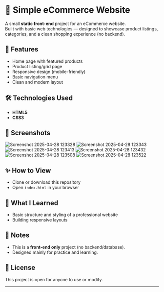 # 🛒 Simple eCommerce Website

A small **static front-end** project for an eCommerce website.  
Built with basic web technologies — designed to showcase product listings, categories, and a clean shopping experience (no backend).

## 🚀 Features
- Home page with featured products
- Product listing/grid page
- Responsive design (mobile-friendly)
- Basic navigation menu
- Clean and modern layout

## 🛠️ Technologies Used
- **HTML5**
- **CSS3**

## 📸 Screenshots
![Screenshot 2025-04-28 123328](https://github.com/user-attachments/assets/53c1dad9-6051-4dc8-9271-aee29af6e219)
![Screenshot 2025-04-28 123343](https://github.com/user-attachments/assets/539570d8-aad9-481c-9ee4-1533a077e9e8)
![Screenshot 2025-04-28 123413](https://github.com/user-attachments/assets/06e6217c-3c40-4167-86e1-0dd6fe6dea99)
![Screenshot 2025-04-28 123432](https://github.com/user-attachments/assets/469fcaed-c0fb-4fc9-86ac-0314e753a5d1)
![Screenshot 2025-04-28 123508](https://github.com/user-attachments/assets/bcfe9137-6fed-475b-99a3-0556d3185b97)
![Screenshot 2025-04-28 123522](https://github.com/user-attachments/assets/ff0d4770-4747-4ddd-bb42-7b2fca2dc402)

## ✨ How to View
- Clone or download this repository
- Open `index.html` in your browser

## 🧠 What I Learned
- Basic structure and styling of a professional website
- Building responsive layouts

## 📢 Notes
- This is a **front-end only** project (no backend/database).
- Designed mainly for practice and learning.

## 📜 License
This project is open for anyone to use or modify.

---

